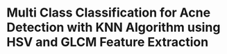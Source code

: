 # Multi Class Classification for Acne Detection with KNN Algorithm using HSV and GLCM Feature Extraction
